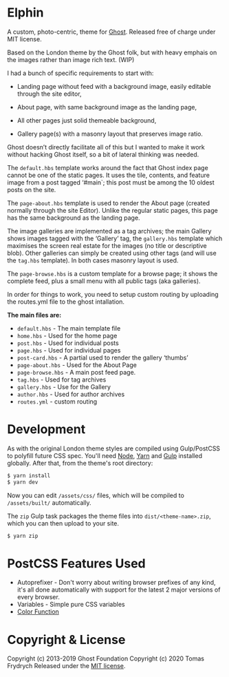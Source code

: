 # Elphin

A custom, photo-centric, theme for [Ghost](http://github.com/tryghost/ghost/). Released free of charge under MIT license.

Based on the London theme by the Ghost folk, but with heavy emphais on the images rather than image rich text. (WIP)

I had a bunch of specific requirements to start with:

* Landing page without feed with a background image, easily editable through
  the site editor,

* About page, with same background image as the landing page,

* All other pages just solid themeable background,

* Gallery page(s) with a masonry layout that preserves image ratio.

Ghost doesn’t directly facilitate all of this but I wanted to make it work without hacking Ghost itself, so a bit of lateral thinking was needed.

The `default.hbs` template works around the fact that Ghost index page cannot
be one of the static pages. It uses the tile, contents, and feature image from a post tagged ‘#main`; this post must be among the 10 oldest posts on the site.

The `page-about.hbs` template is used to render the About page (created normally
through the site Editor). Unlike the regular static pages, this page has the
same background as the landing page.

The image galleries are implemented as a tag archives; the main Gallery shows
images tagged with the ‘Gallery’ tag, the `gallery.hbs` template which maximises
the screen real estate for the images (no title or descriptive blob). Other
galleries can simply be created using other tags (and will use the `tag.hbs`
template). In both cases masonry layout is used.

The `page-browse.hbs` is a custom template for a browse page; it shows the
complete feed, plus a small menu with all public tags (aka galleries).

In order for things to work, you need to setup custom routing by uploading the
routes.yml file to the ghost intallation.

**The main files are:**

- `default.hbs`     - The main template file
- `home.hbs`        - Used for the home page
- `post.hbs`        - Used for individual posts
- `page.hbs`        - Used for individual pages
- `post-card.hbs`   - A partial used to render the gallery ‘thumbs’
- `page-about.hbs`  - Used for the About Page
- `page-browse.hbs` - A main post feed page.
- `tag.hbs`         - Used for tag archives
- `gallery.hbs`     - Use for the Gallery
- `author.hbs`      - Used for author archives
- `routes.yml`      - custom routing
# Development

As with the original London theme styles are compiled using Gulp/PostCSS to polyfill future CSS spec. You'll need [Node](https://nodejs.org/), [Yarn](https://yarnpkg.com/) and [Gulp](https://gulpjs.com) installed globally. After that, from the theme's root directory:

```bash
$ yarn install
$ yarn dev
```

Now you can edit `/assets/css/` files, which will be compiled to `/assets/built/` automatically.

The `zip` Gulp task packages the theme files into `dist/<theme-name>.zip`, which you can then upload to your site.

```bash
$ yarn zip
```

# PostCSS Features Used

- Autoprefixer - Don't worry about writing browser prefixes of any kind, it's all done automatically with support for the latest 2 major versions of every browser.
- Variables - Simple pure CSS variables
- [Color Function](https://github.com/postcss/postcss-color-function)


# Copyright & License

Copyright (c) 2013-2019 Ghost Foundation
Copyright (c) 2020 Tomas Frydrych
Released under the [MIT license](LICENSE).
